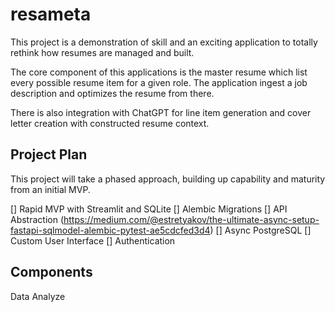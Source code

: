 # resameta

This project is a demonstration of skill and an exciting application to totally rethink how resumes are managed and built.

The core component of this applications is the master resume which list every possible resume item for a given role. The application ingest a job description and optimizes the resume from there.

There is also integration with ChatGPT for line item generation and cover letter creation with constructed resume context.

## Project Plan

This project will take a phased approach, building up capability and maturity from an initial MVP.

[] Rapid MVP with Streamlit and SQLite
[] Alembic Migrations
[] API Abstraction (https://medium.com/@estretyakov/the-ultimate-async-setup-fastapi-sqlmodel-alembic-pytest-ae5cdcfed3d4)
[] Async PostgreSQL
[] Custom User Interface
[] Authentication

## Components

Data
Analyze
